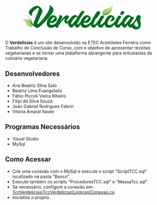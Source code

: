 <div align="center">
  <img src="TccVerdelicias\TccVerdelicias\images\logoVerde.png" width="400px" />
</div>

<br>

<p>O <strong>Verdelícias</strong> é um site desenvolvido na ETEC Aristóteles Ferreira como Trabalho de Conclusão de Curso, com o objetivo de apresentar receitas vegetarianas e se tornar uma plataforma abrangente para entusiastas da culinária vegetariana.</p>
<h2>Desenvolvedores</h2>
<ul>
  <li>Ana Beatriz Silva Sato</li>
  <li>Beatriz Lima Evangelista</li>
  <li>Fábio Piccoli Vieira Ribeiro</li>
  <li>Filipi da Silva Souza</li>
  <li>João Gabriel Rodrigues Fabrin</li>
  <li>Vitória Amaral Xavier</li>
</ul>

<h2>Programas Necessários</h2>
<ul>
  <li>Visual Studio</li>
  <li>MySql</li>
</ul>

<h2>Como Acessar</h2>
<ul>
  <li>Crie uma conexão com o MySql e execute o script "ScriptTCC.sql" localizado na pasta "Banco".</li>
  <li>Execute também os scripts "ProceduresTCC.sql" e "MassaTcc.sql".</li>
  <li>Se necessário, configure a conexão em: <a href="https://github.com/joaogabriel2104/Verdelicias/blob/main/TccVerdelicias/TccVerdelicias/L%C3%B3gicas/Conexao.cs">TccVerdelicias\TccVerdelicias\Lógicas\Conexao.cs</a>.</li>
  <li>Inicialize o projeto.</li>
</ul>
